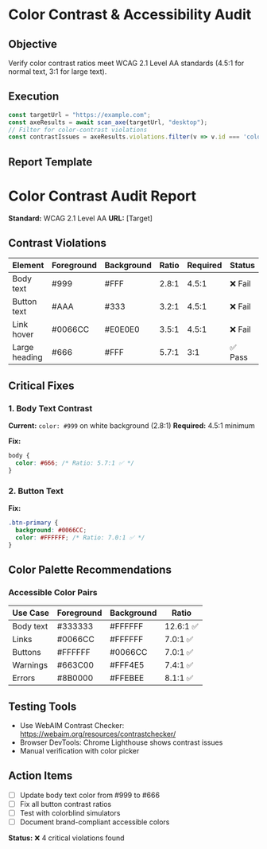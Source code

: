 # Color Contrast & Accessibility Audit

## Objective

Verify color contrast ratios meet WCAG 2.1 Level AA standards (4.5:1 for normal text, 3:1 for large text).

## Execution

```javascript
const targetUrl = "https://example.com";
const axeResults = await scan_axe(targetUrl, "desktop");
// Filter for color-contrast violations
const contrastIssues = axeResults.violations.filter(v => v.id === 'color-contrast');
```

## Report Template

# Color Contrast Audit Report

**Standard:** WCAG 2.1 Level AA
**URL:** [Target]

## Contrast Violations

| Element | Foreground | Background | Ratio | Required | Status |
|---------|------------|------------|-------|----------|--------|
| Body text | #999 | #FFF | 2.8:1 | 4.5:1 | ❌ Fail |
| Button text | #AAA | #333 | 3.2:1 | 4.5:1 | ❌ Fail |
| Link hover | #0066CC | #E0E0E0 | 3.5:1 | 4.5:1 | ❌ Fail |
| Large heading | #666 | #FFF | 5.7:1 | 3:1 | ✅ Pass |

## Critical Fixes

### 1. Body Text Contrast

**Current:** `color: #999` on white background (2.8:1)
**Required:** 4.5:1 minimum

**Fix:**

```css
body {
  color: #666; /* Ratio: 5.7:1 ✅ */
}
```

### 2. Button Text

**Fix:**

```css
.btn-primary {
  background: #0066CC;
  color: #FFFFFF; /* Ratio: 7.0:1 ✅ */
}
```

## Color Palette Recommendations

### Accessible Color Pairs

| Use Case | Foreground | Background | Ratio |
|----------|------------|------------|-------|
| Body text | #333333 | #FFFFFF | 12.6:1 ✅ |
| Links | #0066CC | #FFFFFF | 7.0:1 ✅ |
| Buttons | #FFFFFF | #0066CC | 7.0:1 ✅ |
| Warnings | #663C00 | #FFF4E5 | 7.4:1 ✅ |
| Errors | #8B0000 | #FFEBEE | 8.1:1 ✅ |

## Testing Tools

- Use WebAIM Contrast Checker: <https://webaim.org/resources/contrastchecker/>
- Browser DevTools: Chrome Lighthouse shows contrast issues
- Manual verification with color picker

## Action Items

- [ ] Update body text color from #999 to #666
- [ ] Fix all button contrast ratios
- [ ] Test with colorblind simulators
- [ ] Document brand-compliant accessible colors

**Status:** ❌ 4 critical violations found
